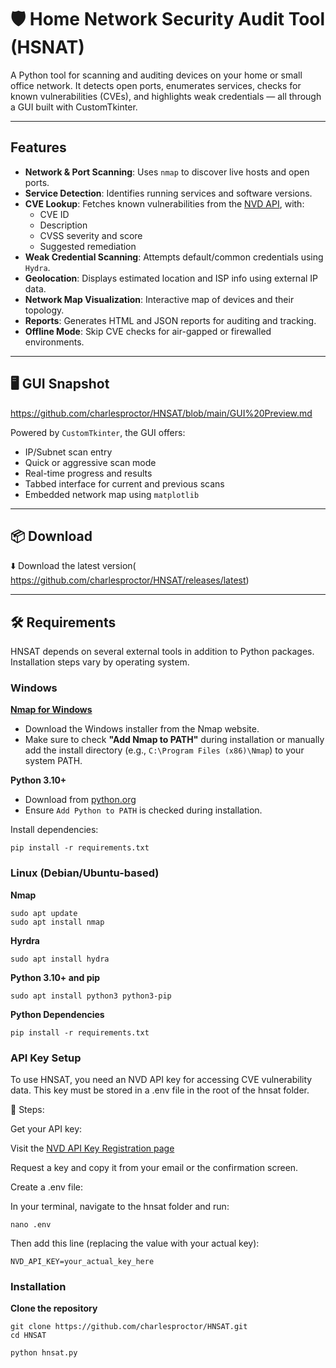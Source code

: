 # 🛡️ Home Network Security Audit Tool (HSNAT)

A Python tool for scanning and auditing devices on your home or small office network. It detects open ports, enumerates services, checks for known vulnerabilities (CVEs), and highlights weak credentials — all through a GUI built with CustomTkinter.

---

##  Features

-  **Network & Port Scanning**: Uses `nmap` to discover live hosts and open ports.
-  **Service Detection**: Identifies running services and software versions.
-  **CVE Lookup**: Fetches known vulnerabilities from the [NVD API](https://nvd.nist.gov/developers/vulnerabilities), with:
    - CVE ID
    - Description
    - CVSS severity and score
    - Suggested remediation
-  **Weak Credential Scanning**: Attempts default/common credentials using `Hydra`.
-  **Geolocation**: Displays estimated location and ISP info using external IP data.
-  **Network Map Visualization**: Interactive map of devices and their topology.
-  **Reports**: Generates HTML and JSON reports for auditing and tracking.
-  **Offline Mode**: Skip CVE checks for air-gapped or firewalled environments.

---

## 🖥️ GUI Snapshot

https://github.com/charlesproctor/HNSAT/blob/main/GUI%20Preview.md

Powered by `CustomTkinter`, the GUI offers:

- IP/Subnet scan entry
- Quick or aggressive scan mode
- Real-time progress and results
- Tabbed interface for current and previous scans
- Embedded network map using `matplotlib`

---


## 📦 Download

⬇️ Download the latest version(
https://github.com/charlesproctor/HNSAT/releases/latest)


---

## 🛠️ Requirements

HNSAT depends on several external tools in addition to Python packages. Installation steps vary by operating system.

###  Windows

   **[Nmap for Windows](https://nmap.org/download.html#windows)**
   - Download the Windows installer from the Nmap website.
   - Make sure to check **"Add Nmap to PATH"** during installation or manually add the install directory (e.g., `C:\Program Files (x86)\Nmap`) to your system PATH.

   **Python 3.10+**
   - Download from [python.org](https://www.python.org/downloads/windows/)
   - Ensure `Add Python to PATH` is checked during installation.


Install dependencies:
```
pip install -r requirements.txt
```

### Linux (Debian/Ubuntu-based)

   **Nmap**
 ```
sudo apt update
sudo apt install nmap
 ```

   **Hyrdra**
```
sudo apt install hydra
 ```

   **Python 3.10+ and pip**
```
sudo apt install python3 python3-pip
 ```

   **Python Dependencies**
```
pip install -r requirements.txt
```

### API Key Setup

To use HNSAT, you need an NVD API key for accessing CVE vulnerability data. This key must be stored in a .env file in the root of the hnsat folder.

📌 Steps:

Get your API key:

 Visit the [NVD API Key Registration page](https://nvd.nist.gov/developers/request-an-api-key)

 Request a key and copy it from your email or the confirmation screen.

 Create a .env file:

 In your terminal, navigate to the hnsat folder and run:
    
    nano .env
    
Then add this line (replacing the value with your actual key):

    NVD_API_KEY=your_actual_key_here

### Installation

   **Clone the repository**
   ```
   git clone https://github.com/charlesproctor/HNSAT.git
   cd HNSAT
 ```
 
    python hnsat.py
 
